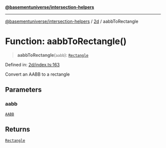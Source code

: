 [**@basementuniverse/intersection-helpers**](../../README.md)

***

[@basementuniverse/intersection-helpers](../../README.md) / [2d](../README.md) / aabbToRectangle

# Function: aabbToRectangle()

> **aabbToRectangle**(`aabb`): [`Rectangle`](../types/type-aliases/Rectangle.md)

Defined in: [2d/index.ts:163](https://github.com/basementuniverse/intersection-helpers/blob/ede9ecb18a1386abf90747a70ee9f16c34ce6207/src/2d/index.ts#L163)

Convert an AABB to a rectangle

## Parameters

### aabb

[`AABB`](../types/type-aliases/AABB.md)

## Returns

[`Rectangle`](../types/type-aliases/Rectangle.md)
